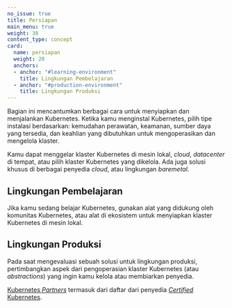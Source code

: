 ```yaml
---
no_issue: true
title: Persiapan
main_menu: true
weight: 30
content_type: concept
card:
  name: persiapan
  weight: 20
  anchors:
  - anchor: "#learning-environment"
    title: Lingkungan Pembelajaran
  - anchor: "#production-environment"
    title: Lingkungan Produksi 
---
```


<!-- overview -->

Bagian ini mencantumkan berbagai cara untuk menyiapkan dan menjalankan Kubernetes. Ketika kamu menginstal Kubernetes, pilih tipe instalasi berdasarkan: kemudahan perawatan, keamanan, sumber daya yang tersedia, dan keahlian yang dibutuhkan untuk mengoperasikan dan mengelola klaster.

Kamu dapat menggelar klaster Kubernetes di mesin lokal, _cloud_, _datacenter_ di tempat, atau pilih klaster Kubernetes yang dikelola. Ada juga solusi khusus di berbagai penyedia _cloud_, atau lingkungan _baremetal_.

<!-- body -->

## Lingkungan Pembelajaran

Jika kamu sedang belajar Kubernetes, gunakan alat yang didukung oleh komunitas Kubernetes, atau alat di ekosistem untuk menyiapkan klaster Kubernetes di mesin lokal.

## Lingkungan Produksi

Pada saat mengevaluasi sebuah solusi untuk lingkungan produksi, pertimbangkan aspek dari pengoperasian klaster Kubernetes (atau _abstractions_) yang ingin kamu kelola atau membiarkan penyedia.

[Kubernetes _Partners_](https://kubernetes.io/partners/#conformance) termasuk dari daftar dari penyedia [_Certified_ Kubernetes](https://github.com/cncf/k8s-conformance/#certified-kubernetes).

